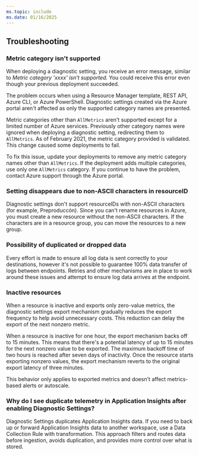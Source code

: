 ```yaml
---
ms.topic: include
ms.date: 01/16/2025
---
```


## Troubleshooting

### Metric category isn't supported

When deploying a diagnostic setting, you receive an error message, similar to *Metric category 'xxxx' isn't supported*. You could receive this error even though your previous deployment succeeded. 

The problem occurs when using a Resource Manager template, REST API, Azure CLI, or Azure PowerShell. Diagnostic settings created via the Azure portal aren't affected as only the supported category names are presented.

Metric categories other than `AllMetrics` aren't supported except for a limited number of Azure services. Previously other category names were ignored when deploying a diagnostic setting, redirecting them to `AllMetrics`. As of February 2021, the metric category provided is validated. This change caused some deployments to fail.

To fix this issue, update your deployments to remove any metric category names other than `AllMetrics`. If the deployment adds multiple categories, use only one `AllMetrics` category. If you continue to have the problem, contact Azure support through the Azure portal. 

### Setting disappears due to non-ASCII characters in resourceID

Diagnostic settings don't support resourceIDs with non-ASCII characters (for example, Preproduccón). Since you can't rename resources in Azure, you must create a new resource without the non-ASCII characters. If the characters are in a resource group, you can move the resources to a new group.

### Possibility of duplicated or dropped data

Every effort is made to ensure all log data is sent correctly to your destinations, however it's not possible to guarantee 100% data transfer of logs between endpoints. Retries and other mechanisms are in place to work around these issues and attempt to ensure log data arrives at the endpoint.

### Inactive resources

When a resource is inactive and exports only zero-value metrics, the diagnostic settings export mechanism gradually reduces the export frequency to help avoid unnecessary costs. This reduction can delay the export of the next nonzero metric.

When a resource is inactive for one hour, the export mechanism backs off to 15 minutes. This means that there's a potential latency of up to 15 minutes for the next nonzero value to be exported. The maximum backoff time of two hours is reached after seven days of inactivity. Once the resource starts exporting nonzero values, the export mechanism reverts to the original export latency of three minutes. 

This behavior only applies to exported metrics and doesn't affect metrics-based alerts or autoscale.

### Why do I see duplicate telemetry in Application Insights after enabling Diagnostic Settings?

Diagnostic Settings duplicates Application Insights data. If you need to back up or forward Application Insights data to another workspace, use a Data Collection Rule with transformation. This approach filters and routes data before ingestion, avoids duplication, and provides more control over what is stored.
